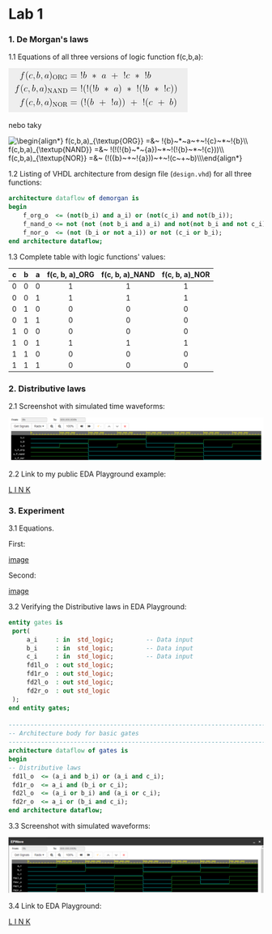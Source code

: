 # Lab 1

### 1. De Morgan's laws

   1.1 Equations of all three versions of logic function f(c,b,a):

   ![demorganlaw](images/demorganlaw.png)
   
   nebo taky
   
   <img src="https://latex.codecogs.com/svg.image?\begin{align*}&space;&space;&space;&space;f(c,b,a)_{\textup{ORG}}&space;=&~&space;!{b}~*~a~&plus;~!{c}~*~!{b}\\&space;&space;&space;&space;f(c,b,a)_{\textup{NAND}}&space;=&~&space;!(!(!{b}~*~{a})~*~!(!{b}~*~!{c}))\\&space;&space;&space;&space;f(c,b,a)_{\textup{NOR}}&space;=&~&space;(!({b}~&plus;~!{a}))~&plus;~!(c~&plus;~b)\\\end{align*}" title="\begin{align*} f(c,b,a)_{\textup{ORG}} =&~ !{b}~*~a~+~!{c}~*~!{b}\\ f(c,b,a)_{\textup{NAND}} =&~ !(!(!{b}~*~{a})~*~!(!{b}~*~!{c}))\\ f(c,b,a)_{\textup{NOR}} =&~ (!({b}~+~!{a}))~+~!(c~+~b)\\\end{align*}" />
   
   1.2 Listing of VHDL architecture from design file (`design.vhd`) for all three functions:
   
```vhdl
architecture dataflow of demorgan is
begin
    f_org_o  <= (not(b_i) and a_i) or (not(c_i) and not(b_i));
    f_nand_o <= not (not (not b_i and a_i) and not(not b_i and not c_i));
    f_nor_o  <= (not (b_i or not a_i)) or not (c_i or b_i);
end architecture dataflow;
```

   1.3 Complete table with logic functions' values:

| **c** | **b** |**a** | **f(c, b, a)_ORG** | **f(c, b, a)_NAND** | **f(c, b, a)_NOR** |
| :-: | :-: | :-: | :-: | :-: | :-: |
| 0 | 0 | 0 | 1 | 1 | 1 |
| 0 | 0 | 1 | 1 | 1 | 1 |
| 0 | 1 | 0 | 0 | 0 | 0 |
| 0 | 1 | 1 | 0 | 0 | 0 |
| 1 | 0 | 0 | 0 | 0 | 0 |
| 1 | 0 | 1 | 1 | 1 | 1 |
| 1 | 1 | 0 | 0 | 0 | 0 |
| 1 | 1 | 1 | 0 | 0 | 0 |

### 2. Distributive laws

 2.1 Screenshot with simulated time waveforms:
 
   ![waveforms](images/waveforms2.png)

 2.2 Link to my public EDA Playground example:

   [L I N K](https://www.edaplayground.com/x/TcqB)

### 3. Experiment

 3.1 Equations.
 
 First:
 
   [image](images/distributive1.png)
   
 Second:
 
   [image](images/distributive2.png)

 3.2 Verifying the Distributive laws in EDA Playground:
 
   ```vhdl
entity gates is
    port(
        a_i     : in  std_logic;         -- Data input
        b_i     : in  std_logic;         -- Data input
        c_i     : in  std_logic;         -- Data input
        fd1l_o  : out std_logic;
        fd1r_o	: out std_logic;
        fd2l_o  : out std_logic;
        fd2r_o	: out std_logic
    );
end entity gates;

------------------------------------------------------------------------
-- Architecture body for basic gates
------------------------------------------------------------------------
architecture dataflow of gates is
begin
-- Distributive laws
	fd1l_o	<= (a_i and b_i) or (a_i and c_i);
    fd1r_o	<= a_i and (b_i or c_i);
    fd2l_o	<= (a_i or b_i) and (a_i or c_i);
    fd2r_o	<= a_i or (b_i and c_i);
end architecture dataflow;
```

 3.3 Screenshot with simulated waveforms:
 
   ![waveforms](images/waveforms3.png)

 3.4 Link to EDA Playground:
 
   [L I N K](https://www.edaplayground.com/x/rmfd)
